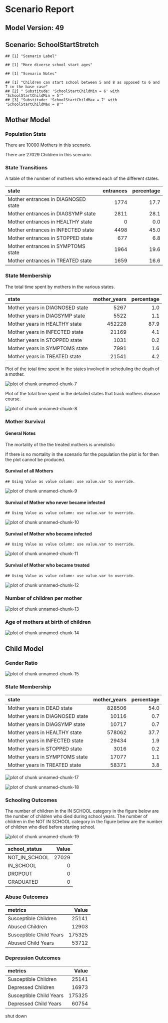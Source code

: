 # Scenario Report




## Model Version: 49
## Scenario: SchoolStartStretch

```
## [1] "Scenario Label"
```

```
## [1] "More diverse school start ages"
```

```
## [1] "Scenario Notes"
```

```
## [1] "Children can start school between 5 and 8 as opposed to 6 and 7 in the base case"
## [2] " Substitude: 'SchoolStartChildMin = 6' with 'SchoolStartChildMin = 5'"           
## [3] "Substitude: 'SchoolStartChildMax = 7' with 'SchoolStartChildMax = 8'"
```

## Mother Model

### Population Stats


There are 10000 Mothers in this scenario.

There are 27029 Children in this scenario.

### State Transitions

A table of the number of mothers who entered each of the different states.


|state                               | entrances| percentage|
|:-----------------------------------|---------:|----------:|
|Mother entrances in DIAGNOSED state |      1774|       17.7|
|Mother entrances in DIAGSYMP state  |      2811|       28.1|
|Mother entrances in HEALTHY state   |         0|        0.0|
|Mother entrances in INFECTED state  |      4498|       45.0|
|Mother entrances in STOPPED state   |       677|        6.8|
|Mother entrances in SYMPTOMS state  |      1964|       19.6|
|Mother entrances in TREATED state   |      1659|       16.6|

### State Membership

The total time spent by mothers in the various states.


|state                           | mother_years| percentage|
|:-------------------------------|------------:|----------:|
|Mother years in DIAGNOSED state |         5267|        1.0|
|Mother years in DIAGSYMP state  |         5522|        1.1|
|Mother years in HEALTHY state   |       452228|       87.9|
|Mother years in INFECTED state  |        21169|        4.1|
|Mother years in STOPPED state   |         1031|        0.2|
|Mother years in SYMPTOMS state  |         7991|        1.6|
|Mother years in TREATED state   |        21541|        4.2|

Plot of the total time spent in the states involved in scheduling the death of a mother.

![plot of chunk unnamed-chunk-7](figure/SchoolStartStretch/unnamed-chunk-7.png) 

Plot of the total time spent in the detailed states that track mothers disease course.

![plot of chunk unnamed-chunk-8](figure/SchoolStartStretch/unnamed-chunk-8.png) 

### Mother Survival

#### General Notes

The mortality of the the treated mothers is unrealistic

If there is no mortality in the scenario for the population the plot is for then the plot cannot be produced.

#### Survival of all Mothers


```
## Using Value as value column: use value.var to override.
```

![plot of chunk unnamed-chunk-9](figure/SchoolStartStretch/unnamed-chunk-9.png) 

#### Survival of Mother who never became infected


```
## Using Value as value column: use value.var to override.
```

![plot of chunk unnamed-chunk-10](figure/SchoolStartStretch/unnamed-chunk-10.png) 

#### Survival of Mother who became infected


```
## Using Value as value column: use value.var to override.
```

![plot of chunk unnamed-chunk-11](figure/SchoolStartStretch/unnamed-chunk-11.png) 

#### Survival of Mother who became treated


```
## Using Value as value column: use value.var to override.
```

![plot of chunk unnamed-chunk-12](figure/SchoolStartStretch/unnamed-chunk-12.png) 

### Number of children per mother

![plot of chunk unnamed-chunk-13](figure/SchoolStartStretch/unnamed-chunk-13.png) 

### Age of mothers at birth of children

![plot of chunk unnamed-chunk-14](figure/SchoolStartStretch/unnamed-chunk-14.png) 

## Child Model

### Gender Ratio

![plot of chunk unnamed-chunk-15](figure/SchoolStartStretch/unnamed-chunk-15.png) 

### State Membership


|state                           | mother_years| percentage|
|:-------------------------------|------------:|----------:|
|Mother years in DEAD state      |       828506|       54.0|
|Mother years in DIAGNOSED state |        10116|        0.7|
|Mother years in DIAGSYMP state  |        10717|        0.7|
|Mother years in HEALTHY state   |       578062|       37.7|
|Mother years in INFECTED state  |        29434|        1.9|
|Mother years in STOPPED state   |         3016|        0.2|
|Mother years in SYMPTOMS state  |        17077|        1.1|
|Mother years in TREATED state   |        58371|        3.8|

![plot of chunk unnamed-chunk-17](figure/SchoolStartStretch/unnamed-chunk-17.png) 

![plot of chunk unnamed-chunk-18](figure/SchoolStartStretch/unnamed-chunk-18.png) 

### Schooling Outcomes

The number of children in the IN SCHOOL category in the figure below are the number of children who died during school years. The number of children in the NOT IN SCHOOL category in the figure below are the number of children who died before starting school. 

![plot of chunk unnamed-chunk-19](figure/SchoolStartStretch/unnamed-chunk-19.png) 


|school_status | Value|
|:-------------|-----:|
|NOT_IN_SCHOOL | 27029|
|IN_SCHOOL     |     0|
|DROPOUT       |     0|
|GRADUATED     |     0|

### Abuse Outcomes


|metrics                 |  Value|
|:-----------------------|------:|
|Susceptible Children    |  25141|
|Abused Children         |  12903|
|Susceptible Child Years | 175325|
|Abused Child Years      |  53712|

### Depression Outcomes


|metrics                 |  Value|
|:-----------------------|------:|
|Susceptible Children    |  25141|
|Depressed Children      |  16973|
|Susceptible Child Years | 175325|
|Depressed Child Years   |  60754|

shut down



